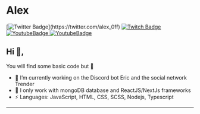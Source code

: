 # Alex
[![Twitter Badge](https://img.shields.io/badge/-@alex_0ff-1ca0f1?style=flat-square&labelColor=1ca0f1&logo=twitter&logoColor=white&link=https://twitter.com/_Kunal_Raghav_)](https://twitter.com/alex_0ff) [
![Twitch Badge](https://img.shields.io/badge/alex_off-451391?style=flat-square&logo=Twitch&logoColor=white&link=https://www.twitch.tv/alex_off)](https://www.twitch.tv/alex_off)[
![YoutubeBadge](https://img.shields.io/badge/alex-FD0017?style=flat-square&logo=Youtube&logoColor=white&link=https://www.youtube.com/c/alexpgm)](https://www.youtube.com/c/alexpgm)[
![YoutubeBadge](https://img.shields.io/badge/alexdev-5A67EF?style=flat-square&logo=Discord&logoColor=white&link=https://discord.gg/4TMnKtn)](https://discord.gg/4TMnKtn)

## Hi 👋, 
You will find some basic code but 🙊

- 🔭 I’m currently working on the Discord bot Eric and the social network Trender
- 🌱 I only work with mongoDB database and ReactJS/NextJs frameworks
- ⚡ Languages: JavaScript, HTML, CSS, SCSS, Nodejs, Typescript
-----
